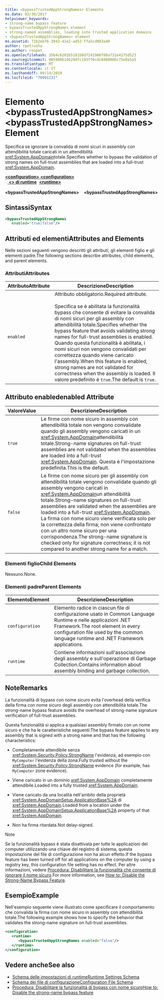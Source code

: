 ```yaml
---
title: <bypassTrustedAppStrongNames> Elemento
ms.date: 03/30/2017
helpviewer_keywords:
- strong-name bypass feature
- bypassTrustedAppStrongNames element
- strong-named assemblies, loading into trusted application domains
- <bypassTrustedAppStrongNames> element
ms.assetid: 71b2ebf6-3843-41e2-ad52-ffa5cd083a40
author: rpetrusha
ms.author: ronpet
ms.openlocfilehash: 35b4c6201b5181b8d7241906f60a731e4175d523
ms.sourcegitcommit: 005980b14629dfc193ff6cdc040800bc75e0a5a5
ms.translationtype: MT
ms.contentlocale: it-IT
ms.lasthandoff: 09/14/2019
ms.locfileid: "70991231"
---
```

# <a name="bypasstrustedappstrongnames-element"></a><span data-ttu-id="6b67b-102">Elemento \<bypassTrustedAppStrongNames></span><span class="sxs-lookup"><span data-stu-id="6b67b-102">\<bypassTrustedAppStrongNames> Element</span></span>

<span data-ttu-id="6b67b-103">Specifica se ignorare la convalida di nomi sicuri in assembly con attendibilità totale caricati in un attendibilità <xref:System.AppDomain>totale.</span><span class="sxs-lookup"><span data-stu-id="6b67b-103">Specifies whether to bypass the validation of strong names on full-trust assemblies that are loaded into a full-trust <xref:System.AppDomain>.</span></span>

<span data-ttu-id="6b67b-104">[ **\<configuration>** ](../configuration-element.md)</span><span class="sxs-lookup"><span data-stu-id="6b67b-104">[**\<configuration>**](../configuration-element.md)</span></span>\
<span data-ttu-id="6b67b-105">&nbsp;&nbsp;[ **\<> di runtime**](runtime-element.md)</span><span class="sxs-lookup"><span data-stu-id="6b67b-105">&nbsp;&nbsp;[**\<runtime>**](runtime-element.md)</span></span>\
<span data-ttu-id="6b67b-106">&nbsp;&nbsp;&nbsp;&nbsp; **\<bypassTrustedAppStrongNames>**</span><span class="sxs-lookup"><span data-stu-id="6b67b-106">&nbsp;&nbsp;&nbsp;&nbsp;**\<bypassTrustedAppStrongNames>**</span></span>

## <a name="syntax"></a><span data-ttu-id="6b67b-107">Sintassi</span><span class="sxs-lookup"><span data-stu-id="6b67b-107">Syntax</span></span>

```xml
<bypassTrustedAppStrongNames
   enabled="true|false"/>
```

## <a name="attributes-and-elements"></a><span data-ttu-id="6b67b-108">Attributi ed elementi</span><span class="sxs-lookup"><span data-stu-id="6b67b-108">Attributes and Elements</span></span>

<span data-ttu-id="6b67b-109">Nelle sezioni seguenti vengono descritti gli attributi, gli elementi figlio e gli elementi padre.</span><span class="sxs-lookup"><span data-stu-id="6b67b-109">The following sections describe attributes, child elements, and parent elements.</span></span>

### <a name="attributes"></a><span data-ttu-id="6b67b-110">Attributi</span><span class="sxs-lookup"><span data-stu-id="6b67b-110">Attributes</span></span>

|<span data-ttu-id="6b67b-111">Attributo</span><span class="sxs-lookup"><span data-stu-id="6b67b-111">Attribute</span></span>|<span data-ttu-id="6b67b-112">Descrizione</span><span class="sxs-lookup"><span data-stu-id="6b67b-112">Description</span></span>|
|---------------|-----------------|
|`enabled`|<span data-ttu-id="6b67b-113">Attributo obbligatorio.</span><span class="sxs-lookup"><span data-stu-id="6b67b-113">Required attribute.</span></span><br /><br /> <span data-ttu-id="6b67b-114">Specifica se è abilitata la funzionalità bypass che consente di evitare la convalida di nomi sicuri per gli assembly con attendibilità totale.</span><span class="sxs-lookup"><span data-stu-id="6b67b-114">Specifies whether the bypass feature that avoids validating strong names for full-trust assemblies is enabled.</span></span> <span data-ttu-id="6b67b-115">Quando questa funzionalità è abilitata, i nomi sicuri non vengono convalidati per correttezza quando viene caricato l'assembly.</span><span class="sxs-lookup"><span data-stu-id="6b67b-115">When this feature is enabled, strong names are not validated for correctness when the assembly is loaded.</span></span> <span data-ttu-id="6b67b-116">Il valore predefinito è `true`.</span><span class="sxs-lookup"><span data-stu-id="6b67b-116">The default is `true`.</span></span>|

## <a name="enabled-attribute"></a><span data-ttu-id="6b67b-117">Attributo enabled</span><span class="sxs-lookup"><span data-stu-id="6b67b-117">enabled Attribute</span></span>

|<span data-ttu-id="6b67b-118">Valore</span><span class="sxs-lookup"><span data-stu-id="6b67b-118">Value</span></span>|<span data-ttu-id="6b67b-119">Descrizione</span><span class="sxs-lookup"><span data-stu-id="6b67b-119">Description</span></span>|
|-----------|-----------------|
|`true`|<span data-ttu-id="6b67b-120">Le firme con nome sicuro in assembly con attendibilità totale non vengono convalidate quando gli assembly vengono caricati in un <xref:System.AppDomain>attendibilità totale.</span><span class="sxs-lookup"><span data-stu-id="6b67b-120">Strong-name signatures on full-trust assemblies are not validated when the assemblies are loaded into a full-trust <xref:System.AppDomain>.</span></span> <span data-ttu-id="6b67b-121">Questa è l'impostazione predefinita.</span><span class="sxs-lookup"><span data-stu-id="6b67b-121">This is the default.</span></span>|
|`false`|<span data-ttu-id="6b67b-122">Le firme con nome sicuro per gli assembly con attendibilità totale vengono convalidate quando gli assembly vengono caricati in <xref:System.AppDomain>un attendibilità totale.</span><span class="sxs-lookup"><span data-stu-id="6b67b-122">Strong-name signatures on full-trust assemblies are validated when the assemblies are loaded into a full-trust <xref:System.AppDomain>.</span></span> <span data-ttu-id="6b67b-123">La firma con nome sicuro viene verificata solo per la correttezza della firma; non viene confrontato con un altro nome sicuro per una corrispondenza.</span><span class="sxs-lookup"><span data-stu-id="6b67b-123">The strong-name signature is checked only for signature correctness; it is not compared to another strong name for a match.</span></span>|

### <a name="child-elements"></a><span data-ttu-id="6b67b-124">Elementi figlio</span><span class="sxs-lookup"><span data-stu-id="6b67b-124">Child Elements</span></span>

<span data-ttu-id="6b67b-125">Nessuno.</span><span class="sxs-lookup"><span data-stu-id="6b67b-125">None.</span></span>

### <a name="parent-elements"></a><span data-ttu-id="6b67b-126">Elementi padre</span><span class="sxs-lookup"><span data-stu-id="6b67b-126">Parent Elements</span></span>

|<span data-ttu-id="6b67b-127">Elemento</span><span class="sxs-lookup"><span data-stu-id="6b67b-127">Element</span></span>|<span data-ttu-id="6b67b-128">Descrizione</span><span class="sxs-lookup"><span data-stu-id="6b67b-128">Description</span></span>|
|-------------|-----------------|
|`configuration`|<span data-ttu-id="6b67b-129">Elemento radice in ciascun file di configurazione usato in Common Language Runtime e nelle applicazioni .NET Framework.</span><span class="sxs-lookup"><span data-stu-id="6b67b-129">The root element in every configuration file used by the common language runtime and .NET Framework applications.</span></span>|
|`runtime`|<span data-ttu-id="6b67b-130">Contiene informazioni sull'associazione degli assembly e sull'operazione di Garbage Collection.</span><span class="sxs-lookup"><span data-stu-id="6b67b-130">Contains information about assembly binding and garbage collection.</span></span>|

## <a name="remarks"></a><span data-ttu-id="6b67b-131">Note</span><span class="sxs-lookup"><span data-stu-id="6b67b-131">Remarks</span></span>

<span data-ttu-id="6b67b-132">La funzionalità di bypass con nome sicuro evita l'overhead della verifica della firma con nome sicuro degli assembly con attendibilità totale.</span><span class="sxs-lookup"><span data-stu-id="6b67b-132">The strong-name bypass feature avoids the overhead of strong-name signature verification of full-trust assemblies.</span></span>

<span data-ttu-id="6b67b-133">Questa funzionalità si applica a qualsiasi assembly firmato con un nome sicuro e che ha le caratteristiche seguenti:</span><span class="sxs-lookup"><span data-stu-id="6b67b-133">The bypass feature applies to any assembly that is signed with a strong name and that has the following characteristics:</span></span>

- <span data-ttu-id="6b67b-134">Completamente attendibile senza <xref:System.Security.Policy.StrongName> l'evidenza, ad esempio con `MyComputer` l'evidenza della zona.</span><span class="sxs-lookup"><span data-stu-id="6b67b-134">Fully trusted without the <xref:System.Security.Policy.StrongName> evidence (for example, has `MyComputer` zone evidence).</span></span>

- <span data-ttu-id="6b67b-135">Viene caricato in un dominio <xref:System.AppDomain> completamente attendibile.</span><span class="sxs-lookup"><span data-stu-id="6b67b-135">Loaded into a fully trusted <xref:System.AppDomain>.</span></span>

- <span data-ttu-id="6b67b-136">Viene caricato da una località nell'ambito della proprietà <xref:System.AppDomainSetup.ApplicationBase%2A> di <xref:System.AppDomain>.</span><span class="sxs-lookup"><span data-stu-id="6b67b-136">Loaded from a location under the <xref:System.AppDomainSetup.ApplicationBase%2A> property of that <xref:System.AppDomain>.</span></span>

- <span data-ttu-id="6b67b-137">Non ha firma ritardata.</span><span class="sxs-lookup"><span data-stu-id="6b67b-137">Not delay-signed.</span></span>

> [!NOTE]
> <span data-ttu-id="6b67b-138">Se la funzionalità bypass è stata disattivata per tutte le applicazioni del computer utilizzando una chiave del registro di sistema, questa impostazione del file di configurazione non ha alcun effetto.</span><span class="sxs-lookup"><span data-stu-id="6b67b-138">If the bypass feature has been turned off for all applications on the computer by using a registry key, this configuration file setting has no effect.</span></span> <span data-ttu-id="6b67b-139">Per altre informazioni, vedere [Procedura: Disabilitare la funzionalità che consente di ignorare il nome sicuro](../../../app-domains/how-to-disable-the-strong-name-bypass-feature.md).</span><span class="sxs-lookup"><span data-stu-id="6b67b-139">For more information, see [How to: Disable the Strong-Name Bypass Feature](../../../app-domains/how-to-disable-the-strong-name-bypass-feature.md).</span></span>

## <a name="example"></a><span data-ttu-id="6b67b-140">Esempio</span><span class="sxs-lookup"><span data-stu-id="6b67b-140">Example</span></span>

<span data-ttu-id="6b67b-141">Nell'esempio seguente viene illustrato come specificare il comportamento che convalida la firma con nome sicuro in assembly con attendibilità totale.</span><span class="sxs-lookup"><span data-stu-id="6b67b-141">The following example shows how to specify the behavior that validates the strong-name signature on full-trust assemblies.</span></span>

```xml
<configuration>
   <runtime>
      <bypassTrustedAppStrongNames enabled="false"/>
   </runtime>
</configuration>
```

## <a name="see-also"></a><span data-ttu-id="6b67b-142">Vedere anche</span><span class="sxs-lookup"><span data-stu-id="6b67b-142">See also</span></span>

- [<span data-ttu-id="6b67b-143">Schema delle impostazioni di runtime</span><span class="sxs-lookup"><span data-stu-id="6b67b-143">Runtime Settings Schema</span></span>](index.md)
- [<span data-ttu-id="6b67b-144">Schema dei file di configurazione</span><span class="sxs-lookup"><span data-stu-id="6b67b-144">Configuration File Schema</span></span>](../index.md)
- [<span data-ttu-id="6b67b-145">Procedura: Disabilitare la funzionalità di bypass con nome sicuro</span><span class="sxs-lookup"><span data-stu-id="6b67b-145">How to: Disable the strong-name bypass feature</span></span>](../../../../standard/assembly/disable-strong-name-bypass-feature.md)
